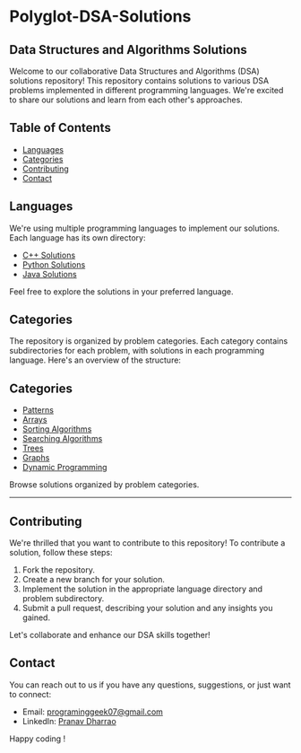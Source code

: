 # Polyglot-DSA-Solutions
## Data Structures and Algorithms Solutions

Welcome to our collaborative Data Structures and Algorithms (DSA) solutions repository! This repository contains solutions to various DSA problems implemented in different programming languages. We're excited to share our solutions and learn from each other's approaches.

## Table of Contents

- [Languages](#languages)
- [Categories](#categories)
- [Contributing](#contributing)
- [Contact](#contact)

## Languages

We're using multiple programming languages to implement our solutions. Each language has its own directory:

- [C++ Solutions](cpp/)
- [Python Solutions](python/)
- [Java Solutions](java/)

Feel free to explore the solutions in your preferred language.

## Categories

The repository is organized by problem categories. Each category contains subdirectories for each problem, with solutions in each programming language. Here's an overview of the structure:

## Categories

- [Patterns](#patterns)
- [Arrays](#arrays)
- [Sorting Algorithms](#sorting-algorithms)
- [Searching Algorithms](#searching-algorithms)
- [Trees](#trees)
- [Graphs](#graphs)
- [Dynamic Programming](#dynamic-programming)

Browse solutions organized by problem categories.

---

## Contributing

We're thrilled that you want to contribute to this repository! To contribute a solution, follow these steps:

1. Fork the repository.
2. Create a new branch for your solution.
3. Implement the solution in the appropriate language directory and problem subdirectory.
4. Submit a pull request, describing your solution and any insights you gained.

Let's collaborate and enhance our DSA skills together!

## Contact

You can reach out to us if you have any questions, suggestions, or just want to connect:

- Email: programinggeek07@gmail.com
- LinkedIn: [Pranav Dharrao](https://www.linkedin.com/in/pranav-dharrao/)

Happy coding !

